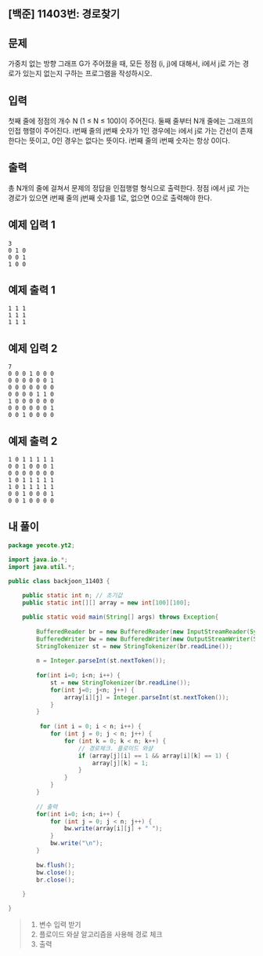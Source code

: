 ## [백준] 11403번: 경로찾기



## 문제

가중치 없는 방향 그래프 G가 주어졌을 때, 모든 정점 (i, j)에 대해서, i에서 j로 가는 경로가 있는지 없는지 구하는 프로그램을 작성하시오.



## 입력

첫째 줄에 정점의 개수 N (1 ≤ N ≤ 100)이 주어진다. 둘째 줄부터 N개 줄에는 그래프의 인접 행렬이 주어진다. i번째 줄의 j번째 숫자가 1인 경우에는 i에서 j로 가는 간선이 존재한다는 뜻이고, 0인 경우는 없다는 뜻이다. i번째 줄의 i번째 숫자는 항상 0이다.



## 출력

총 N개의 줄에 걸쳐서 문제의 정답을 인접행렬 형식으로 출력한다. 정점 i에서 j로 가는 경로가 있으면 i번째 줄의 j번째 숫자를 1로, 없으면 0으로 출력해야 한다.



## 예제 입력 1 

```
3
0 1 0
0 0 1
1 0 0
```



## 예제 출력 1 

```
1 1 1
1 1 1
1 1 1
```



## 예제 입력 2 

```
7
0 0 0 1 0 0 0
0 0 0 0 0 0 1
0 0 0 0 0 0 0
0 0 0 0 1 1 0
1 0 0 0 0 0 0
0 0 0 0 0 0 1
0 0 1 0 0 0 0
```



## 예제 출력 2 

```
1 0 1 1 1 1 1
0 0 1 0 0 0 1
0 0 0 0 0 0 0
1 0 1 1 1 1 1
1 0 1 1 1 1 1
0 0 1 0 0 0 1
0 0 1 0 0 0 0
```



## 내 풀이

```java
package yecote.yt2;

import java.io.*;
import java.util.*;

public class backjoon_11403 {
	
	public static int n; // 초기값
	public static int[][] array = new int[100][100];

	public static void main(String[] args) throws Exception{
		
		BufferedReader br = new BufferedReader(new InputStreamReader(System.in));
		BufferedWriter bw = new BufferedWriter(new OutputStreamWriter(System.out));
		StringTokenizer st = new StringTokenizer(br.readLine());
		
		n = Integer.parseInt(st.nextToken());
		
		for(int i=0; i<n; i++) {
			st = new StringTokenizer(br.readLine());
			for(int j=0; j<n; j++) {
				array[i][j] = Integer.parseInt(st.nextToken());
			}
		}
		
		 for (int i = 0; i < n; i++) {
            for (int j = 0; j < n; j++) {
                for (int k = 0; k < n; k++) {
                    // 경로체크. 플로이드 와샬
                    if (array[j][i] == 1 && array[i][k] == 1) {
                    	array[j][k] = 1;
                    }
                }
            }
        }
		 
		// 출력
		for(int i=0; i<n; i++) {
			for (int j = 0; j < n; j++) {
				bw.write(array[i][j] + " ");
			}
			bw.write("\n");
		}
		
		bw.flush();
		bw.close();
		br.close();
		
	}

}

```

> 1. 변수 입력 받기
> 2. 플로이드 와샬 알고리즘을 사용해 경로 체크
> 3. 출력